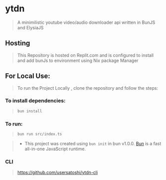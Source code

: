# ytdn

> A minimilistic youtube video/audio downloader api written in BunJS and ElysiaJS


## Hosting

> This Repository is hosted on Replit.com and is configured to install and add bunJs to environment using Nix package Manager

## For Local Use:

> To run the Project Locally , clone the repository and follow the steps:

### To install dependencies:

> ```bash
> bun install
> ```

### To run:

> ```bash
> bun run src/index.ts
> ```

> * This project was created using `bun init` in bun v1.0.0. [Bun](https://bun.sh) is a fast all-in-one JavaScript runtime.

### CLI

> https://github.com/usersatoshi/ytdn-cli
